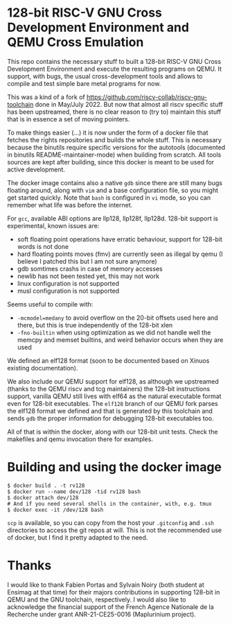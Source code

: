 128-bit RISC-V GNU Cross Development Environment and QEMU Cross Emulation
=========================================================================

This repo contains the necessary stuff to built a 128-bit RISC-V GNU Cross Development Environment and execute the resulting programs on QEMU.
It support, with bugs, the usual cross-development tools and allows to compile and test simple bare metal programs for now.

This was a kind of a fork of https://github.com/riscv-collab/riscv-gnu-toolchain done in May/July 2022.
But now that almost all riscv specific stuff has been upstreamed, there is no clear reason to (try to) maintain this stuff that is in essence a set of moving pointers.

To make things easier (...) it is now under the form of a docker file that fetches the rights repositories and builds the whole stuff.
This is necessary because the binutils require specific versions for the autotools (documented in binutils README-maintainer-mode) when building from scratch.
All tools sources are kept after building, since this docker is meant to be used for active development.

The docker image contains also a native `gdb` since there are still many bugs floating around, along with `vim` and a base configuration file, so you might get started quickly.
Note that `bash` is configured in `vi` mode, so you can remember what life was before the internet.

For `gcc`, available ABI options are llp128, llp128f, llp128d.
128-bit support is experimental, known issues are:

-   soft floating point operations have erratic behaviour, support for 128-bit words is not done
-   hard floating points moves (fmv) are currently seen as illegal by qemu (I believe I patched this but I am not sure anymore)
-   gdb somtimes crashs in case of memory accesses
-   newlib has not been tested yet, this may not work
-   linux configuration is not supported
-   musl configuration is not supported

Seems useful to compile with:

- `-mcmodel=medany` to avoid overflow on the 20-bit offsets used here and there, but this is true independently of the 128-bit xlen
- `-fno-builtin` when using optimization as we did not handle well the memcpy and memset builtins, and weird behavior occurs when they are used

We defined an elf128 format (soon to be documented based on Xinuos existing documentation).

We also include our QEMU support for elf128, as although we upstreamed (thanks to the QEMU riscv and tcg maintainers) the 128-bit instructions support, vanilla QEMU still lives with elf64 as the natural executable format even for 128-bit executables.
The `elf128` branch of our QEMU fork parses the elf128 format we defined and that is generated by this toolchain and sends `gdb` the proper information for debugging 128-bit executables too.

All of that is within the docker, along with our 128-bit unit tests.
Check the makefiles and qemu invocation there for examples.

Building and using the docker image
===================================

```
$ docker build . -t rv128
$ docker run --name dev/128 -tid rv128 bash
$ docker attach dev/128
# And if you need several shells in the container, with, e.g. tmux
$ docker exec -it /dev/128 bash
```

`scp` is available, so you can copy from the host your `.gitconfig` and `.ssh` directories to access the git repos at will.
This is not the recommended use of docker, but I find it pretty adapted to the need.

Thanks
======

I would like to thank Fabien Portas and Sylvain Noiry (both student at Ensimag at that time) for their majors contributions in supporting 128-bit in QEMU and the GNU toolchain, respectively.
I would also like to acknowledge the financial support of the French Agence Nationale de la Recherche under grant ANR-21-CE25-0016 (Maplurinium project).

